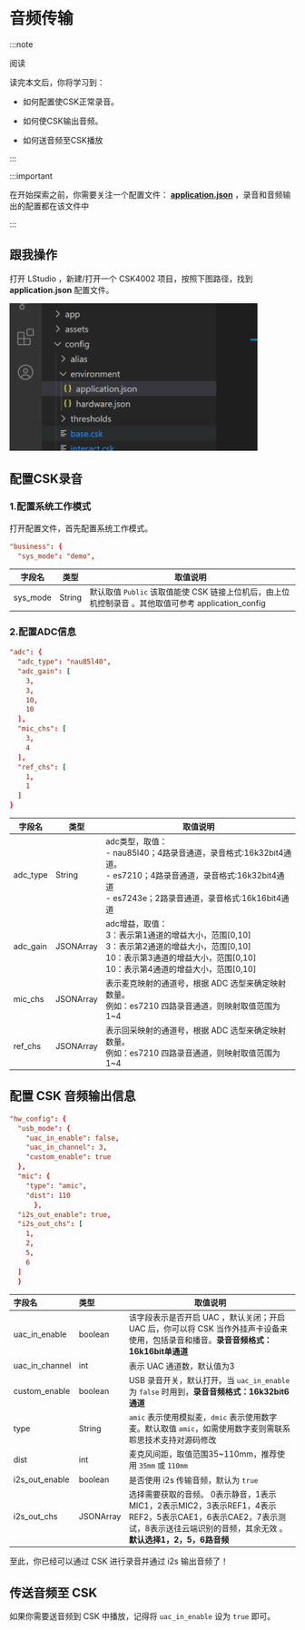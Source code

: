 # 音频传输

:::note

阅读

读完本文后，你将学习到：

- 如何配置使CSK正常录音。

- 如何使CSK输出音频。

- 如何送音频至CSK播放

:::



:::important

在开始探索之前，你需要关注一个配置文件： [**application.json**](http://open.listenai.com/application_config) ，录音和音频输出的配置都在该文件中

:::



## 跟我操作

打开 LStudio ，新建/打开一个 CSK4002 项目，按照下图路径，找到 **application.json** 配置文件。



<img src="./files/path.png" alt="1" style="zoom:120%;" />



## 配置CSK录音

### 1.配置系统工作模式

打开配置文件，首先配置系统工作模式。

```toml
"business": {
  "sys_mode": "demo",
```

| 字段名   | 类型   | 取值说明                                                     |
| -------- | ------ | ------------------------------------------------------------ |
| sys_mode | String | 默认取值 `Public` 该取值能使 CSK 链接上位机后，由上位机控制录音 。其他取值可参考 application_config |



### 2.配置ADC信息

```toml
"adc": {
  "adc_type": "nau85l40",
  "adc_gain": [
    3,
    3,
    10,
    10
  ],
  "mic_chs": [
    3,
    4
  ],
  "ref_chs": [
    1,
    1
  ]
}

```

| 字段名   | 类型           | 取值说明                                                     |
| -------- | -------------- | ------------------------------------------------------------ |
| adc_type | String         | adc类型，取值：<br />- nau85l40；4路录音通道，录音格式:16k32bit4通道。<br />- es7210；4路录音通道，录音格式:16k32bit4通道<br />- es7243e；2路录音通道，录音格式:16k16bit4通道 |
| adc_gain | JSONArray<int> | adc增益，取值：<br />3：表示第1通道的增益大小，范围[0,10]<br />3：表示第2通道的增益大小，范围[0,10]<br />10：表示第3通道的增益大小，范围[0,10]<br />10：表示第4通道的增益大小，范围[0,10] |
| mic_chs  | JSONArray<int> | 表示麦克映射的通道号，根据 ADC 选型来确定映射数量。<br/>例如：es7210 四路录音通道，则映射取值范围为1~4 |
| ref_chs  | JSONArray<int> | 表示回采映射的通道号，根据 ADC 选型来确定映射数量。<br/>例如：es7210 四路录音通道，则映射取值范围为1~4 |



## 配置 CSK 音频输出信息

```toml
"hw_config": {
  "usb_mode": {
    "uac_in_enable": false,
    "uac_in_channel": 3,
    "custom_enable": true
  },
  "mic": {
    "type": "amic",
    "dist": 110
      },
  "i2s_out_enable": true,
  "i2s_out_chs": [
    1,
    2,
    5,
    6
  ]
  }
```

| 字段名         | 类型           | 取值说明                                                     |
| :------------- | :------------- | ------------------------------------------------------------ |
| uac_in_enable  | boolean        | 该字段表示是否开启 UAC ，默认关闭；开启 UAC 后，你可以将 CSK 当作外挂声卡设备来使用，包括录音和播音。**录音音频格式：16k16bit单通道** |
| uac_in_channel | int            | 表示 UAC 通道数，默认值为3                                   |
| custom_enable  | boolean        | USB 录音开关，默认打开。当 `uac_in_enable` 为 `false` 时用到，**录音音频格式：16k32bit6通道** |
| type           | String         | `amic` 表示使用模拟麦，`dmic` 表示使用数字麦。默认取值 `amic`，如需使用数字麦则需联系聆思技术支持对源码修改 |
| dist           | int            | 麦克风间距，取值范围35~110mm，推荐使用 `35mm` 或 `110mm`     |
| i2s_out_enable | boolean        | 是否使用 i2s 传输音频，默认为 `true`                         |
| i2s_out_chs    | JSONArray<int> | 选择需要获取的音频。   0表示静音，1表示MIC1，2表示MIC2，3表示REF1，4表示REF2，5表示CAE1，6表示CAE2，7表示测试，8表示送往云端识别的音频，其余无效 。**默认选择1，2，5，6路音频** |

至此，你已经可以通过 CSK 进行录音并通过 i2s 输出音频了！



## 传送音频至 CSK

如果你需要送音频到 CSK 中播放，记得将 `uac_in_enable` 设为 `true` 即可。